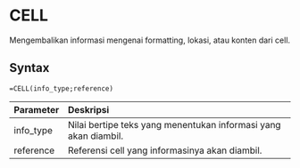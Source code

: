 # CELL

Mengembalikan informasi mengenai formatting, lokasi, atau konten dari cell.

## Syntax

```text
=CELL(info_type;reference)
```

| Parameter | Deskripsi |
| :--- | :--- |
| info\_type | Nilai bertipe teks yang menentukan informasi yang akan diambil. |
| reference | Referensi cell yang informasinya akan diambil. |

